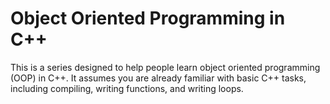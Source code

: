 Object Oriented Programming in C++
===
This is a series designed to help people learn object oriented programming
(OOP) in C++. It assumes you are already familiar with basic C++ tasks,
including compiling, writing functions, and writing loops.
